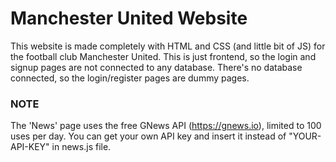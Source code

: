 # Manchester United Website
This website is made completely with HTML and CSS (and little bit of JS) for the football club Manchester United. This is just frontend, so the login and signup pages are not connected to any database.
There's no database connected, so the login/register pages are dummy pages.

### NOTE
The 'News' page uses the free GNews API (https://gnews.io), limited to 100 uses per day. You can get your own API key and insert it instead of "YOUR-API-KEY" in news.js file.
